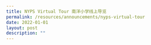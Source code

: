 ```yaml
---
title: NYPS Virtual Tour 南洋小学线上导览
permalink: /resources/announcements/nyps-virtual-tour
date: 2022-01-01
layout: post
description: ""
---
```

